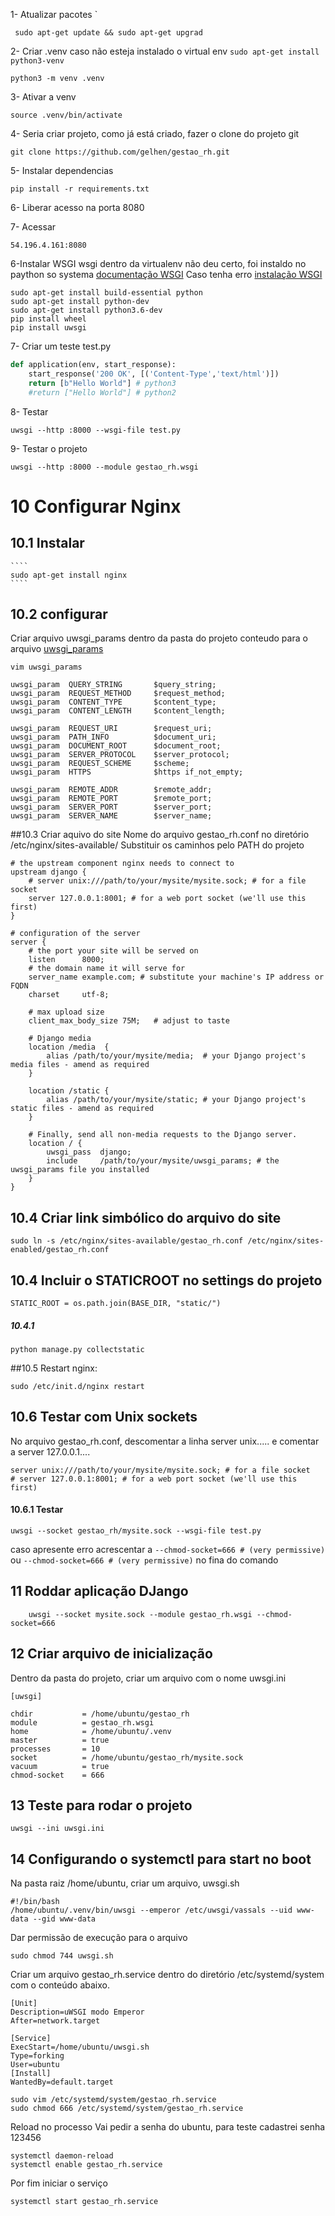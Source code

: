 
1- Atualizar pacotes 
` 

` 
 sudo apt-get update && sudo apt-get upgrad
`

2- Criar .venv
caso não esteja instalado o virtual env `sudo apt-get install python3-venv` 
 
```
python3 -m venv .venv
```

3- Ativar a venv

```
source .venv/bin/activate
```

4- Seria criar projeto, como já está criado,  fazer o clone do projeto git

```git
git clone https://github.com/gelhen/gestao_rh.git
```

5- Instalar dependencias

````
pip install -r requirements.txt
````

6- Liberar acesso na porta 8080 

7- Acessar 

````
54.196.4.161:8080
````

6-Instalar WSGI
  wsgi dentro da virtualenv não deu certo, foi instaldo no paython so systema
  [documentação WSGI](https://uwsgi-docs.readthedocs.io/en/latest/tutorials/Django_and_nginx.html)
  Caso tenha erro [instalação WSGI](https://uwsgi-docs.readthedocs.io/en/latest/Install.html)
  

````
sudo apt-get install build-essential python
sudo apt-get install python-dev
sudo apt-get install python3.6-dev
pip install wheel
pip install uwsgi
````

7- Criar um teste test.py

````python
def application(env, start_response):
    start_response('200 OK', [('Content-Type','text/html')])
    return [b"Hello World"] # python3
    #return ["Hello World"] # python2
````
8- Testar 

````
uwsgi --http :8000 --wsgi-file test.py
````
9- Testar o projeto

````
uwsgi --http :8000 --module gestao_rh.wsgi
````

# 10 Configurar Nginx

## 10.1 Instalar

    ````
    sudo apt-get install nginx
    ````
## 10.2 configurar
Criar arquivo uwsgi_params dentro da pasta do projeto
conteudo para o arquivo [uwsgi_params](https://github.com/nginx/nginx/blob/master/conf/uwsgi_params)
```
vim uwsgi_params

uwsgi_param  QUERY_STRING       $query_string;
uwsgi_param  REQUEST_METHOD     $request_method;
uwsgi_param  CONTENT_TYPE       $content_type;
uwsgi_param  CONTENT_LENGTH     $content_length;

uwsgi_param  REQUEST_URI        $request_uri;
uwsgi_param  PATH_INFO          $document_uri;
uwsgi_param  DOCUMENT_ROOT      $document_root;
uwsgi_param  SERVER_PROTOCOL    $server_protocol;
uwsgi_param  REQUEST_SCHEME     $scheme;
uwsgi_param  HTTPS              $https if_not_empty;

uwsgi_param  REMOTE_ADDR        $remote_addr;
uwsgi_param  REMOTE_PORT        $remote_port;
uwsgi_param  SERVER_PORT        $server_port;
uwsgi_param  SERVER_NAME        $server_name;
```

##10.3 Criar aquivo do site
 Nome do arquivo gestao_rh.conf no diretório /etc/nginx/sites-available/
 Substituir os caminhos pelo PATH do projeto

````
# the upstream component nginx needs to connect to
upstream django {
    # server unix:///path/to/your/mysite/mysite.sock; # for a file socket
    server 127.0.0.1:8001; # for a web port socket (we'll use this first)
}

# configuration of the server
server {
    # the port your site will be served on
    listen      8000;
    # the domain name it will serve for
    server_name example.com; # substitute your machine's IP address or FQDN
    charset     utf-8;

    # max upload size
    client_max_body_size 75M;   # adjust to taste

    # Django media
    location /media  {
        alias /path/to/your/mysite/media;  # your Django project's media files - amend as required
    }

    location /static {
        alias /path/to/your/mysite/static; # your Django project's static files - amend as required
    }

    # Finally, send all non-media requests to the Django server.
    location / {
        uwsgi_pass  django;
        include     /path/to/your/mysite/uwsgi_params; # the uwsgi_params file you installed
    }
}
````
 ## 10.4 Criar link simbólico do arquivo do site
 
 ```
 sudo ln -s /etc/nginx/sites-available/gestao_rh.conf /etc/nginx/sites-enabled/gestao_rh.conf
 ```

## 10.4 Incluir o STATICROOT no settings do projeto

````
STATIC_ROOT = os.path.join(BASE_DIR, "static/")
````
##### 10.4.1
````
python manage.py collectstatic
````

##10.5 Restart nginx:

```
sudo /etc/init.d/nginx restart
```
## 10.6 Testar com Unix sockets
No arquivo gestao_rh.conf, descomentar a linha server unix.....
e comentar a server 127.0.0.1....

````
server unix:///path/to/your/mysite/mysite.sock; # for a file socket
# server 127.0.0.1:8001; # for a web port socket (we'll use this first)
````
#### 10.6.1 Testar 

````
uwsgi --socket gestao_rh/mysite.sock --wsgi-file test.py

````
caso apresente erro acrescentar a 
`--chmod-socket=666 # (very permissive)` ou `--chmod-socket=666 # (very permissive)` 
no fina do comando

## 11 Roddar aplicação DJango

````
    uwsgi --socket mysite.sock --module gestao_rh.wsgi --chmod-socket=666
````
## 12 Criar arquivo de inicialização

Dentro da pasta do projeto, criar um arquivo com o nome uwsgi.ini

```
[uwsgi]

chdir           = /home/ubuntu/gestao_rh
module          = gestao_rh.wsgi
home            = /home/ubuntu/.venv
master          = true
processes       = 10
socket          = /home/ubuntu/gestao_rh/mysite.sock
vacuum          = true
chmod-socket    = 666
``` 

## 13 Teste para rodar o projeto

```
uwsgi --ini uwsgi.ini
```

## 14 Configurando o systemctl para start no boot

Na pasta raiz /home/ubuntu, criar um arquivo, uwsgi.sh

````
#!/bin/bash
/home/ubuntu/.venv/bin/uwsgi --emperor /etc/uwsgi/vassals --uid www-data --gid www-data
````
Dar permissão de execução para o arquivo

````
sudo chmod 744 uwsgi.sh
````

Criar um arquivo gestao_rh.service dentro do diretório /etc/systemd/system
com o conteúdo abaixo.
````
[Unit]
Description=uWSGI modo Emperor
After=network.target

[Service]
ExecStart=/home/ubuntu/uwsgi.sh
Type=forking
User=ubuntu
[Install]
WantedBy=default.target

````
````
sudo vim /etc/systemd/system/gestao_rh.service
sudo chmod 666 /etc/systemd/system/gestao_rh.service
````
Reload no processo
Vai pedir a senha do ubuntu, para teste cadastrei senha 123456

````
systemctl daemon-reload
systemctl enable gestao_rh.service
````
Por fim iniciar o serviço
````
systemctl start gestao_rh.service
````
